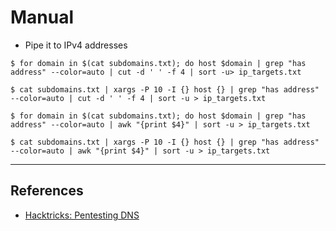# Manual

- Pipe it to IPv4 addresses

```
$ for domain in $(cat subdomains.txt); do host $domain | grep "has address" --color=auto | cut -d ' ' -f 4 | sort -u> ip_targets.txt

$ cat subdomains.txt | xargs -P 10 -I {} host {} | grep "has address" --color=auto | cut -d ' ' -f 4 | sort -u > ip_targets.txt

$ for domain in $(cat subdomains.txt); do host $domain | grep "has address" --color=auto | awk "{print $4}" | sort -u > ip_targets.txt

$ cat subdomains.txt | xargs -P 10 -I {} host {} | grep "has address" --color=auto | awk "{print $4}" | sort -u > ip_targets.txt
```

---
## References

- [Hacktricks: Pentesting DNS](https://book.hacktricks.xyz/pentesting/pentesting-dns)
